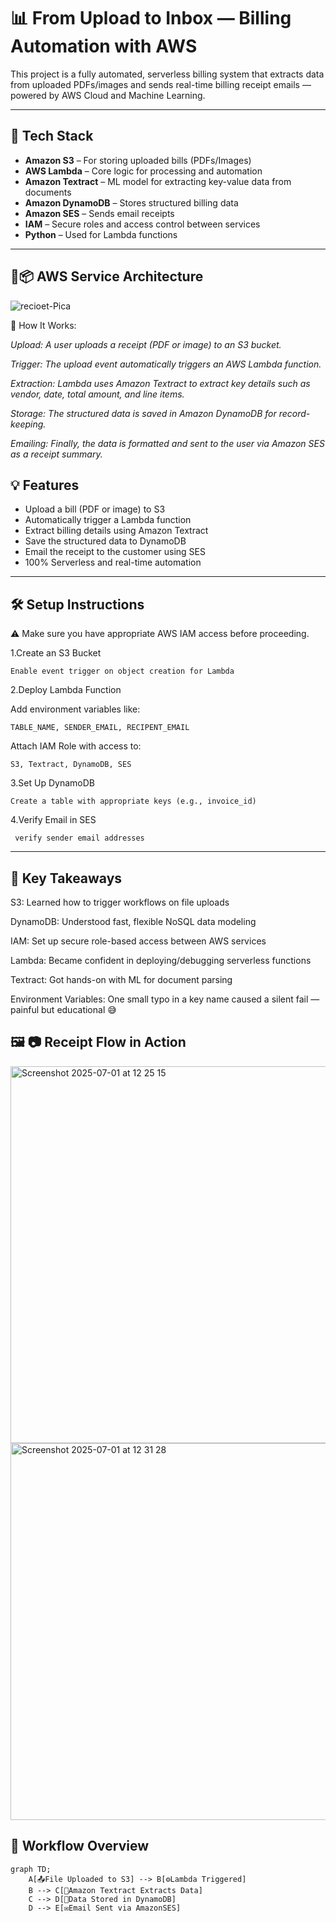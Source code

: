 # 📊 From Upload to Inbox — Billing Automation with AWS

This project is a fully automated, serverless billing system that extracts data from uploaded PDFs/images and sends real-time billing receipt emails — powered by AWS Cloud and Machine Learning.

---

## 🚀 Tech Stack

- **Amazon S3** – For storing uploaded bills (PDFs/Images)
- **AWS Lambda** – Core logic for processing and automation
- **Amazon Textract** – ML model for extracting key-value data from documents
- **Amazon DynamoDB** – Stores structured billing data
- **Amazon SES** – Sends email receipts
- **IAM** – Secure roles and access control between services
- **Python** – Used for Lambda functions

---

## 📐📦 AWS Service Architecture

![recioet-Pica](https://github.com/user-attachments/assets/e27e38a1-521e-4884-a84b-ba73e884ea8f)

🧾 How It Works:

*Upload: A user uploads a receipt (PDF or image) to an S3 bucket.*

*Trigger: The upload event automatically triggers an AWS Lambda function.*

*Extraction: Lambda uses Amazon Textract to extract key details such as vendor, date, total amount, and line items.*

*Storage: The structured data is saved in Amazon DynamoDB for record-keeping.*

*Emailing: Finally, the data is formatted and sent to the user via Amazon SES as a receipt summary.*


## 💡 Features

- Upload a bill (PDF or image) to S3
- Automatically trigger a Lambda function
- Extract billing details using Amazon Textract
- Save the structured data to DynamoDB
- Email the receipt to the customer using SES
- 100% Serverless and real-time automation

---
## 🛠️ Setup Instructions
⚠️ Make sure you have appropriate AWS IAM access before proceeding.

1.Create an S3 Bucket

    Enable event trigger on object creation for Lambda

2.Deploy Lambda Function

   Add environment variables like:

    TABLE_NAME, SENDER_EMAIL, RECIPENT_EMAIL


  Attach IAM Role with access to:

    S3, Textract, DynamoDB, SES

3.Set Up DynamoDB

    Create a table with appropriate keys (e.g., invoice_id)

4.Verify Email in SES

     verify sender email addresses

---

## 📌 Key Takeaways

S3: Learned how to trigger workflows on file uploads

DynamoDB: Understood fast, flexible NoSQL data modeling

IAM: Set up secure role-based access between AWS services

Lambda: Became confident in deploying/debugging serverless functions

Textract: Got hands-on with ML for document parsing

Environment Variables: One small typo in a key name caused a silent fail — painful but educational 😅


## 🖼️ 📷 Receipt Flow in Action

<img width="603" alt="Screenshot 2025-07-01 at 12 25 15" src="https://github.com/user-attachments/assets/6c5a5ac9-3a07-45c0-834a-055dbec4058e" />

<img width="603" alt="Screenshot 2025-07-01 at 12 31 28" src="https://github.com/user-attachments/assets/f6993249-5539-4fdc-afa8-0a705d807504" />


## 🔁 Workflow Overview

```mermaid
graph TD;
    A[📤File Uploaded to S3] --> B[⚙️Lambda Triggered]
    B --> C[🧠Amazon Textract Extracts Data]
    C --> D[💾Data Stored in DynamoDB]
    D --> E[✉️Email Sent via AmazonSES]



